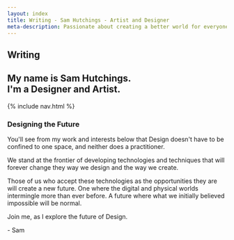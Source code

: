 ```yaml
---
layout: index
title: Writing - Sam Hutchings - Artist and Designer
meta-description: Passionate about creating a better world for everyone, through making great experiences. Open to opportunities.
---
```


<section id="s-hello">
  <div class="container" id="c-hello">
    <h1>Writing</h1>
    <h2>My name is Sam Hutchings.<br />I'm a Designer and Artist.</h2>
  </div>
</section>
<section id="s-nav">
  <div class="container" id="c-nav">
    <nav>
      {% include nav.html %}
    </nav>
  </div>
</section>
<section id="s-designingTheFuture">
  <div class="container" id="c-designingTheFuture">
    <h3>Designing the Future</h3>
    <p>You'll see from my work and interests below that Design doesn't have to be confined to one space, and neither does a practitioner.</p>
    <p>We stand at the frontier of developing technologies and techniques that will forever change they way we design and the way we create.</p>
    <p>Those of us who accept these technologies as the opportunities they are will create a new future. One where the digital and physical worlds intermingle more than ever before. A future where what we initially believed impossible will be normal.</p>
    <p>Join me, as I explore the future of Design.</p>
    <p>- Sam</p>
  </div>
</section>
<!-- <section id="s-relatedProjects">
  <div class="container" id="c-relatedProjects">
    <h3>Related Projects</h3>
  </div>
</section>
<section id="s-relatedWwriting">
  <div class="container" id="c-relatedWriting">
    <h3>Related Writing</h3>
  </div>
</section> -->
